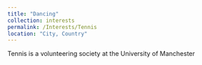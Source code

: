 ```yaml
---
title: "Dancing"
collection: interests
permalink: /Interests/Tennis
location: "City, Country"
---
```


Tennis is a volunteering society at the University of Manchester 

